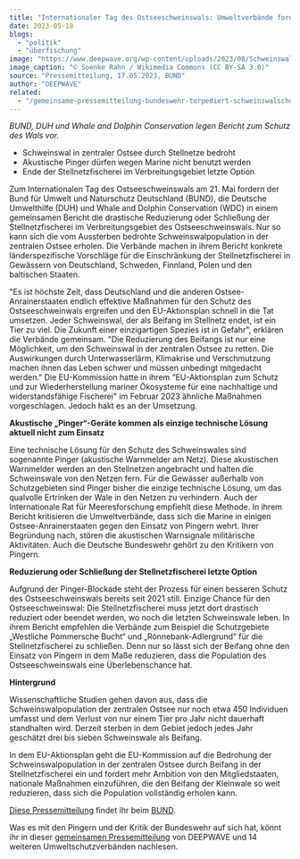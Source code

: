 ```yaml
---
title: "Internationaler Tag des Ostseeschweinswals: Umweltverbände fordern Ende der Stellnetzfischerei in Verbreitungsgebiet"
date: 2023-05-18
blogs: 
  - "politik"
  - "überfischung"
image: "https://www.deepwave.org/wp-content/uploads/2023/08/Schweinswal_Phocoena_phocoena_in_der_Flensburger_Foerde-scaled.jpg"
image_caption: "© Soenke Rahn / Wikimedia Commons (CC BY-SA 3.0)"
source: "Pressemitteilung, 17.05.2023, BUND"
author: "DEEPWAVE"
related: 
  - "/gemeinsame-pressemitteilung-bundeswehr-torpediert-schweinswalschutz/"
---
```


_BUND, DUH und Whale and Dolphin Conservation legen Bericht zum Schutz des Wals vor._

- Schweinswal in zentraler Ostsee durch Stellnetze bedroht
- Akustische Pinger dürfen wegen Marine nicht benutzt werden
- Ende der Stellnetzfischerei im Verbreitungsgebiet letzte Option

Zum Internationalen Tag des Ostseeschweinswals am 21. Mai fordern der Bund für Umwelt und Naturschutz Deutschland (BUND), die Deutsche Umwelthilfe (DUH) und Whale and Dolphin Conservation (WDC) in einem gemeinsamen Bericht die drastische Reduzierung oder Schließung der Stellnetzfischerei im Verbreitungsgebiet des Ostseeschweinswals. Nur so kann sich die vom Aussterben bedrohte Schweinswalpopulation in der zentralen Ostsee erholen. Die Verbände machen in ihrem Bericht konkrete länderspezifische Vorschläge für die Einschränkung der Stellnetzfischerei in Gewässern von Deutschland, Schweden, Finnland, Polen und den baltischen Staaten.

"Es ist höchste Zeit, dass Deutschland und die anderen Ostsee-Anrainerstaaten endlich effektive Maßnahmen für den Schutz des Ostseeschweinwals ergreifen und den EU-Aktionsplan schnell in die Tat umsetzen. Jeder Schweinswal, der als Beifang im Stellnetz endet, ist ein Tier zu viel. Die Zukunft einer einzigartigen Spezies ist in Gefahr", erklären die Verbände gemeinsam. "Die Reduzierung des Beifangs ist nur eine Möglichkeit, um den Schweinswal in der zentralen Ostsee zu retten. Die Auswirkungen durch Unterwasserlärm, Klimakrise und Verschmutzung machen ihnen das Leben schwer und müssen unbedingt mitgedacht werden." Die EU-Kommission hatte in ihrem “EU-Aktionsplan zum Schutz und zur Wiederherstellung mariner Ökosysteme für eine nachhaltige und widerstandsfähige Fischerei" im Februar 2023 ähnliche Maßnahmen vorgeschlagen. Jedoch hakt es an der Umsetzung.

**Akustische „Pinger“-Geräte kommen als einzige technische Lösung aktuell nicht zum Einsatz** 

Eine technische Lösung für den Schutz des Schweinswales sind sogenannte Pinger (akustische Warnmelder am Netz). Diese akustischen Warnmelder werden an den Stellnetzen angebracht und halten die Schweinswale von den Netzen fern. Für die Gewässer außerhalb von Schutzgebieten sind Pinger bisher die einzige technische Lösung, um das qualvolle Ertrinken der Wale in den Netzen zu verhindern. Auch der Internationale Rat für Meeresforschung empfiehlt diese Methode. In ihrem Bericht kritisieren die Umweltverbände, dass sich die Marine in einigen Ostsee-Anrainerstaaten gegen den Einsatz von Pingern wehrt. Ihrer Begründung nach, stören die akustischen Warnsignale militärische Aktivitäten. Auch die Deutsche Bundeswehr gehört zu den Kritikern von Pingern.

**Reduzierung oder Schließung der Stellnetzfischerei letzte Option**

Aufgrund der Pinger-Blockade steht der Prozess für einen besseren Schutz des Ostseeschweinswals bereits seit 2021 still. Einzige Chance für den Ostseeschweinswal: Die Stellnetzfischerei muss jetzt dort drastisch reduziert oder beendet werden, wo noch die letzten Schweinswale leben. In ihrem Bericht empfehlen die Verbände zum Beispiel die Schutzgebiete „Westliche Pommersche Bucht“ und „Rönnebank-Adlergrund“ für die Stellnetzfischerei zu schließen. Denn nur so lässt sich der Beifang ohne den Einsatz von Pingern in dem Maße reduzieren, dass die Population des Ostseeschweinswals eine Überlebenschance hat.

**Hintergrund**

Wissenschaftliche Studien gehen davon aus, dass die Schweinswalpopulation der zentralen Ostsee nur noch etwa 450 Individuen umfasst und dem Verlust von nur einem Tier pro Jahr nicht dauerhaft standhalten wird. Derzeit sterben in dem Gebiet jedoch jedes Jahr geschätzt drei bis sieben Schweinswale als Beifang.

In dem EU-Aktionsplan geht die EU-Kommission auf die Bedrohung der Schweinswalpopulation in der zentralen Ostsee durch Beifang in der Stellnetzfischerei ein und fordert mehr Ambition von den Mitgliedstaaten, nationale Maßnahmen einzuführen, die den Beifang der Kleinwale so weit reduzieren, dass sich die Population vollständig erholen kann.

[Diese Pressemitteilung](https://www.bund.net/service/presse/pressemitteilungen/detail/news/internationaler-tag-des-ostseeschweinswals-umweltverbaende-fordern-ende-der-stellnetzfischerei-in-verbreitungsgebiet/) findet ihr beim [BUND](https://www.bund.net/).

Was es mit den Pingern und der Kritik der Bundeswehr auf sich hat, könnt ihr in dieser [gemeinsamen Pressemitteilung](https://www.deepwave.org/gemeinsame-pressemitteilung-bundeswehr-torpediert-schweinswalschutz/) von DEEPWAVE und 14 weiteren Umweltschutzverbänden nachlesen.
